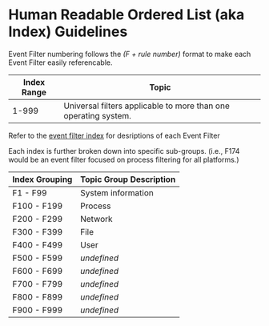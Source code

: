 # Human Readable Ordered List (aka Index) Guidelines
Event Filter numbering follows the *(F + rule number)* format to make each Event Filter easily referencable.

| Index Range | Topic |
| ----------- | ----- |
| 1-999 | Universal filters applicable to more than one operating system. |


Refer to the [event filter index](filter_index.md) for desriptions of each Event Filter

Each index is further broken down into specific sub-groups.
(i.e., F174 would be an event filter focused on process filtering for all platforms.)

| Index Grouping | Topic Group Description |
| -------------- | ----------------------- |
| F1 - F99 | System information |
| F100 - F199 | Process |
| F200 - F299 | Network |
| F300 - F399 | File |
| F400 - F499 | User |
| F500 - F599 | *undefined* |
| F600 - F699 | *undefined* |
| F700 - F799 | *undefined* |
| F800 - F899 | *undefined* |
| F900 - F999 | *undefined* |
